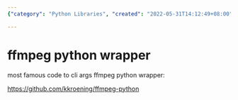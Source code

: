 ```yaml
---
{"category": "Python Libraries", "created": "2022-05-31T14:12:49+08:00", "date": "2022-05-31 14:12:49", "description": "This article discusses a Python wrapper for the widely-used FFmpeg command-line tool. The wrapper, found on GitHub, simplifies the integration of FFmpeg's capabilities into Python scripts.", "modified": "2022-05-31T14:13:24+08:00", "tags": ["Python", "FFmpeg", "Wrapper", "GitHub", "Scripting", "Multimedia", "Command-line"], "title": "A Python Wrapper for FFmpeg: Simplifying Command-Line Functionality"}

---
```


# ffmpeg python wrapper

most famous code to cli args ffmpeg python wrapper:

https://github.com/kkroening/ffmpeg-python
